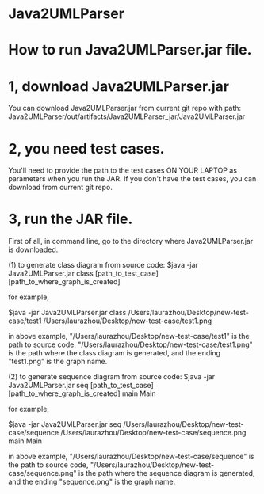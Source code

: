 # Java2UMLParser

# How to run Java2UMLParser.jar file. 

# 1, download Java2UMLParser.jar

You can download Java2UMLParser.jar from current git repo with path:
Java2UMLParser/out/artifacts/Java2UMLParser_jar/Java2UMLParser.jar

# 2, you need test cases.

You'll need to provide the path to the test cases ON YOUR LAPTOP as parameters when you run the JAR. 
If you don't have the test cases, you can download from current git repo.

# 3, run the JAR file.
First of all, in command line, go to the directory where Java2UMLParser.jar is downloaded.

(1) to generate class diagram from source code:
$java -jar Java2UMLParser.jar class [path_to_test_case] [path_to_where_graph_is_created]

for example,

$java -jar Java2UMLParser.jar class /Users/laurazhou/Desktop/new-test-case/test1 /Users/laurazhou/Desktop/new-test-case/test1.png

in above example, "/Users/laurazhou/Desktop/new-test-case/test1" is the path to source code. "/Users/laurazhou/Desktop/new-test-case/test1.png" is the path where the class diagram is generated, and the ending "test1.png" is the graph name.

(2) to generate sequence diagram from source code:
$java -jar Java2UMLParser.jar seq [path_to_test_case] [path_to_where_graph_is_created] main Main

for example, 

$java -jar Java2UMLParser.jar seq /Users/laurazhou/Desktop/new-test-case/sequence /Users/laurazhou/Desktop/new-test-case/sequence.png main Main

in above example, "/Users/laurazhou/Desktop/new-test-case/sequence" is the path to source code, "/Users/laurazhou/Desktop/new-test-case/sequence.png" is the path where the sequence diagram is generated, and the ending "sequence.png" is the graph name.
